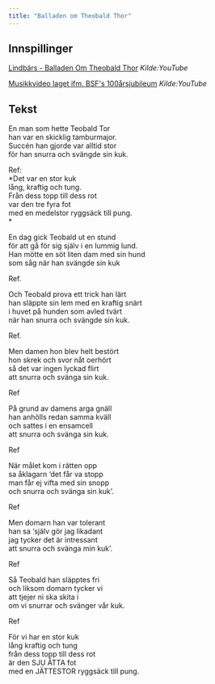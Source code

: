 ```yaml
---
title: "Balladen om Theobald Thor"
---
```


Innspillinger
-------------

[Lindbärs - Balladen Om Theobald Thor][] *Kilde:YouTube*

[Musikkvideo laget ifm. BSF's 100årsjubileum][] *Kilde:YouTube*

Tekst
-----

En man som hette Teobald Tor  
han var en skicklig tamburmajor.  
Succén han gjorde var alltid stor  
för han snurra och svängde sin kuk.

Ref:  
*Det var en stor kuk  
lång, kraftig och tung.  
Från dess topp till dess rot  
var den tre fyra fot  
med en medelstor ryggsäck till pung.  
*

En dag gick Teobald ut en stund  
för att gå för sig själv i en lummig lund.  
Han mötte en söt liten dam med sin hund  
som såg när han svängde sin kuk

Ref.

Och Teobald prova ett trick han lärt  
han släppte sin lem med en kraftig snärt  
i huvet på hunden som avled tvärt  
när han snurra och svängde sin kuk.

Ref.

Men damen hon blev helt bestört  
hon skrek och svor nåt oerhört  
så det var ingen lyckad flirt  
att snurra och svänga sin kuk.

Ref

På grund av damens arga gnäll  
han anhölls redan samma kväll  
och sattes i en ensamcell  
att snurra och svänga sin kuk.

Ref

När målet kom i rätten opp  
sa åklagarn ‘det får va stopp  
man får ej vifta med sin snopp  
och snurra och svänga sin kuk’.

Ref

Men domarn han var tolerant  
han sa ‘själv gör jag likadant  
jag tycker det är intressant  
att snurra och svänga min kuk’.

Ref

Så Teobald han släpptes fri  
och liksom domarn tycker vi  
att tjejer ni ska skita i  
om vi snurrar och svänger vår kuk.

Ref

För vi har en stor kuk  
lång kraftig och tung  
från dess topp till dess rot  
är den SJU ÅTTA fot  
med en JÄTTESTOR ryggsäck till pung.

  [Lindbärs - Balladen Om Theobald Thor]: http://www.youtube.com/watch?v=Q3R0JF25bGQ

[Musikkvideo laget ifm. BSF's 100årsjubileum]: https://www.youtube.com/watch?v=EOHPefjvsPM